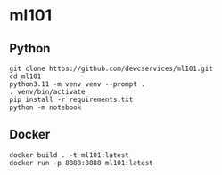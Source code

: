 # ml101

## Python

```
git clone https://github.com/dewcservices/ml101.git
cd ml101
python3.11 -m venv venv --prompt .
. venv/bin/activate
pip install -r requirements.txt
python -m notebook
```

## Docker

```
docker build . -t ml101:latest
docker run -p 8888:8888 ml101:latest
```